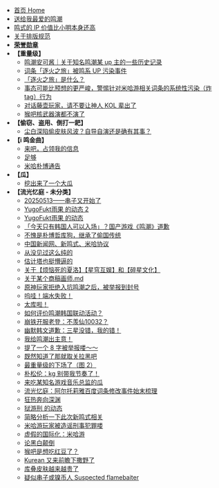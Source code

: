 - [首页 Home](README.md)
- [送给我最爱的鸣潮](evil-of-kurogames/Docs/送给我最爱的鸣潮.md)
- [鸣式的 IP 价值比小明本身还高](鸣式的%20IP%20价值比小明本身还高.md)
- [关于排版规范](关于排版规范.md)
- **[荣誉勋章](evil-of-kurogames/Docs/荣誉勋章.md)**
- **【重量级】**
  - [鸣潮安可酱｜关于知名鸣潮某 up 主的一些历史记录](evil-of-kurogames/Docs/鸣潮安可酱｜关于知名鸣潮某%20up%20主的一些历史记录.md)
  - [词条「逐火之旅」被鸣系 UP 污染事件](evil-of-kurogames/Docs/词条「逐火之旅」被污染事件.md)
  - [「逐火之旅」是什么？](evil-of-kurogames/Docs/「逐火之旅」是什么？.md)
  - [事态可能比预想的更严峻，警惕针对米哈游相关词条的系统性污染（炸 tag）行为](evil-of-kurogames/Docs/事态可能比预想的更严峻，警惕针对米哈游相关词条的系统性污染（炸%20tag）行为.md)
  - [对话藤壶玩家，请不要让神人 KOL 辈出了](evil-of-kurogames/Docs/对话藤壶玩家，请不要让神人%20KOL%20辈出了.md)
  - [猴吧核武器演都不演了](evil-of-kurogames/Docs/猴吧核武器演都不演了.md)
- **【偷窃、盗用、倒打一耙】**
  - [尘白深陷偷皮肤风波？自导自演还是确有其事？](evil-of-kurogames/Docs/尘白深陷偷皮肤风波？自导自演还是确有其事？.md)
- **【i 鸣金曲】**
  - [来吧，占领我的信息](evil-of-kurogames/Docs/【i%20鸣金曲】来吧，占领我的信息.md)
  - [足够](evil-of-kurogames/Docs/【i%20鸣金曲】足够.md)
  - [米哈朴博通告](evil-of-kurogames/Docs/【i%20鸣金曲】米哈朴博通告.md)
- **【瓜】**
  - [挖出来了一个大瓜](evil-of-kurogames/Docs/挖出来了一个大瓜.md)
- **【流光忆庭 - 未分类】**
  - [20250513——串子又开始了](evil-of-kurogames/Docs/20250513%20串子又开始了.md)
  - [YugoFukt雨果 的动态 2](evil-of-kurogames/Docs/YugoFukt雨果%20的动态%202.md)
  - [YugoFukt雨果 的动态](evil-of-kurogames/Docs/YugoFukt雨果%20的动态.md)
  - [「今天只有韩国人可以入场」？国产游戏《鸣潮》道歉](evil-of-kurogames/Docs/「今天只有韩国人可以入场」？国产游戏《鸣潮》道歉.md)
  - [不愧是朴博哲库狗，继承了偷国传统](evil-of-kurogames/Docs/不愧是朴博哲库狗，继承了偷国传统.md)
  - [中国新闻网、新鸣式、米哈协议](evil-of-kurogames/Docs/中国新闻网、新鸣式、米哈协议.md)
  - [从没见过这么纯的](evil-of-kurogames/Docs/从没见过这么纯的.md)
  - [估计塔也挺懵逼的](evil-of-kurogames/Docs/估计塔也挺懵逼的.md)
  - [关于【烦恼死的夏洛】【星穹互娱】和【碎星文化】](evil-of-kurogames/Docs/关于【烦恼死的夏洛】【星穹互娱】和【碎星文化】.md)
  - [关于某个商稿画师.md](evil-of-kurogames/Docs/关于某个商稿画师.md)
  - [原神玩家拒绝入坑鸣潮之后，被举报到封号](evil-of-kurogames/Docs/原神玩家拒绝入坑鸣潮之后，被举报到封号.md)
  - [呜哇！端水失败！](evil-of-kurogames/Docs/呜哇！端水失败！.md)
  - [太库啦！](evil-of-kurogames/Docs/太库啦！.md)
  - [如何评价鸣潮韩国联动活动？](evil-of-kurogames/Docs/如何评价鸣潮韩国联动活动？.md)
  - [崩铁开服老登：不羡仙10032？](evil-of-kurogames/Docs/崩铁开服老登：不羡仙10032？.md)
  - [幽默韩文道歉：三星没错，我的错！](evil-of-kurogames/Docs/幽默韩文道歉：三星没错，我的错！.md)
  - [我给鸣潮出主意！](evil-of-kurogames/Docs/我给鸣潮出主意！.md)
  - [提了一个 8 字被举报喽～～](evil-of-kurogames/Docs/提了一个%208%20字被举报喽～～.md)
  - [既然知道了那就取关拉黑吧](evil-of-kurogames/Docs/既然知道了那就取关拉黑吧.md)
  - [最重量级的下场了（图 2）](evil-of-kurogames/Docs/最重量级的下场了（图%202）.md)
  - [朴松伦：kg 别带我节奏了！](evil-of-kurogames/Docs/朴松伦：kg%20别带我节奏了！.md)
  - [来吃某知名游戏音乐总监的瓜](evil-of-kurogames/Docs/来吃某知名游戏音乐总监的瓜.md)
  - [流光忆庭：阿尔托莉雅百度词条修改事件始末梳理](evil-of-kurogames/Docs/流光忆庭：阿尔托莉雅百度词条修改事件始末梳理.md)
  - [狂热奔向深渊](evil-of-kurogames/Docs/狂热奔向深渊.md)
  - [狱游刑 的动态](evil-of-kurogames/Docs/狱游刑%20的动态.md)
  - [简略分析一下此次新鸣式相关](evil-of-kurogames/Docs/简略分析一下此次新鸣式相关.md)
  - [米哈游玩家被造谣刑事犯罪喽](evil-of-kurogames/Docs/米哈游玩家被造谣刑事犯罪喽.md)
  - [虚假的国际化：米哈游](evil-of-kurogames/Docs/虚假的国际化：米哈游.md)
  - [论黑白颠倒](evil-of-kurogames/Docs/论黑白颠倒.md)
  - [猴吧是想吃红豆了？](evil-of-kurogames/Docs/猴吧是想吃红豆了？.md)
  - [Kurean 又来前瞻下撒野了](evil-of-kurogames/Docs/Kurean%20又来前瞻下撒野了.md)
  - [库叠皮肤越来越贵了](evil-of-kurogames/Docs/库叠皮肤越来越贵了.md)
  - [疑似串子或镍币人 Suspected flamebaiter](evil-of-kurogames/Docs/疑似串子或镍币人%20Suspected%20flamebaiter.md)
